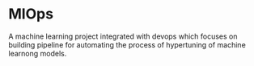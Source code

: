 # MlOps

A machine learning project integrated with devops which focuses on building pipeline for automating the process of hypertuning of machine learnong models.
